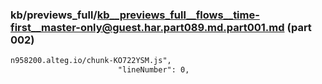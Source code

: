 ### kb/previews_full/kb__previews_full__flows__time-first__master-only@guest.har.part089.md.part001.md (part 002)

```md
n958200.alteg.io/chunk-KO722YSM.js",
                        "lineNumber": 0,
             
```

```
